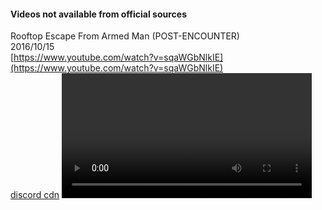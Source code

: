 #### Videos not available from official sources

Rooftop Escape From Armed Man (POST-ENCOUNTER)  
2016/10/15  
[https://www.youtube.com/watch?v=sqaWGbNlkIE](https://www.youtube.com/watch?v=sqaWGbNlkIE)   
[discord cdn]()
<video id="videoPlayer" width="400" autoplay autobuffer controls></video>

<script>
var videoPlayer = document.getElementById('videoPlayer')

var vArray = [
    "https://cdn.discordapp.com/attachments/1150826559301767209/1150826641031962704/Rooftop_Escape_From_Armed_Man_POST-ENCOUNTER-sqaWGbNlkIE.mp4",
]

videoPlayer.src = vArray[0]

i = 1
videoPlayer.onended = function(){
    if (i < vArray.length) {
        videoPlayer.src = vArray[i]
       i++
    }
}
</script>